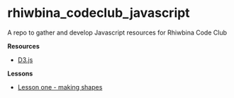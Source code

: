 # rhiwbina_codeclub_javascript
A repo to gather and develop Javascript resources for Rhiwbina Code Club

**Resources**
+ [D3.js](https://d3js.org/) 

**Lessons**
+ [Lesson one - making shapes](https://github.com/brennanpincardiff/rhiwbina_codeclub_javascript/blob/master/making_shapes)

